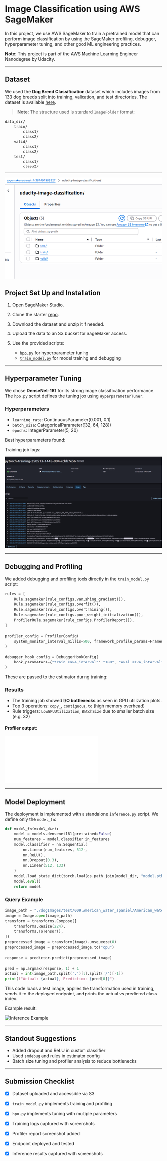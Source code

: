 # Image Classification using AWS SageMaker

In this project, we use AWS SageMaker to train a pretrained model that can perform image classification by using the SageMaker profiling, debugger, hyperparameter tuning, and other good ML engineering practices.

**Note**: This project is part of the AWS Machine Learning Engineer Nanodegree by Udacity.

---

## Dataset

We used the **Dog Breed Classification** dataset which includes images from 133 dog breeds split into training, validation, and test directories. The dataset is available [here](https://s3-us-west-1.amazonaws.com/udacity-aind/dog-project/dogImages.zip).

> **Note**: The structure used is standard `ImageFolder` format:

```
data_dir/
    train/
        class1/
        class2/
    valid/
        class1/
        class2/
    test/
        class1/
        class2/
```

---
![HPO Screenshot](Images/s3_image.png)
## Project Set Up and Installation

1. Open SageMaker Studio.
2. Clone the starter [repo](https://github.com/udacity/CD0387-deep-learning-topics-within-computer-vision-nlp-project-starter).
3. Download the dataset and unzip it if needed.
4. Upload the data to an S3 bucket for SageMaker access.
5. Use the provided scripts:

   * [`hpo.py`](./hpo.py) for hyperparameter tuning
   * [`train_model.py`](./train_model.py) for model training and debugging

---

## Hyperparameter Tuning

We chose **DenseNet-161** for its strong image classification performance. The `hpo.py` script defines the tuning job using `HyperparameterTuner`.

### Hyperparameters

* `learning_rate`: ContinuousParameter(0.001, 0.1)
* `batch_size`: CategoricalParameter(\[32, 64, 128])
* `epochs`: IntegerParameter(5, 20)

Best hyperparameters found:

Training job logs:

![HPO Screenshot](Images/training_job_logs.png)

---

## Debugging and Profiling

We added debugging and profiling tools directly in the `train_model.py` script:

```python
rules = [
    Rule.sagemaker(rule_configs.vanishing_gradient()),
    Rule.sagemaker(rule_configs.overfit()),
    Rule.sagemaker(rule_configs.overtraining()),
    Rule.sagemaker(rule_configs.poor_weight_initialization()),
    ProfilerRule.sagemaker(rule_configs.ProfilerReport()),
]

profiler_config = ProfilerConfig(
    system_monitor_interval_millis=500, framework_profile_params=FrameworkProfile(num_steps=10)
)

debugger_hook_config = DebuggerHookConfig(
    hook_parameters={"train.save_interval": "100", "eval.save_interval": "10"}
)
```

These are passed to the estimator during training:

### Results

* The training job showed **I/O bottlenecks** as seen in GPU utilization plots.
* Top 3 operations: `copy_`, `contiguous`, `to` (high memory overhead)
* Rule triggers: `LowGPUUtilization`, `BatchSize` due to smaller batch size (e.g. 32)

#### Profiler output:

![Profiler Report](profiler-report.html)

---

## Model Deployment

The deployment is implemented with a standalone `inference.py` script. We define only the `model_fn`:

```python
def model_fn(model_dir):
    model = models.densenet161(pretrained=False)
    num_features = model.classifier.in_features
    model.classifier = nn.Sequential(
        nn.Linear(num_features, 512),
        nn.ReLU(),
        nn.Dropout(0.3),
        nn.Linear(512, 133)
    )
    model.load_state_dict(torch.load(os.path.join(model_dir, "model.pth")))
    model.eval()
    return model
```

### Query Example

```python
image_path = "./dogImages/test/009.American_water_spaniel/American_water_spaniel_00655.jpg"
image = Image.open(image_path)
transform = transforms.Compose([
    transforms.Resize(224),
    transforms.ToTensor(),
])
preprocessed_image = transform(image).unsqueeze(0)
preprocessed_image = preprocessed_image.to("cpu")

response = predictor.predict(preprocessed_image)

pred = np.argmax(response, 1) + 1
actual = int(image_path.split('.')[1].split('/')[-1])
print(f"Actual: {actual}, Prediction: {pred[0]}")
```

This code loads a test image, applies the transformation used in training, sends it to the deployed endpoint, and prints the actual vs predicted class index.

Example result:

![Inference Example](screenshots/inference_result.png)

---

## Standout Suggestions

* Added dropout and ReLU in custom classifier
* Used `smdebug` and rules in estimator config
* Batch size tuning and profiler analysis to reduce bottlenecks

---

## Submission Checklist

* [x] Dataset uploaded and accessible via S3
* [x] `train_model.py` implements training and profiling
* [x] `hpo.py` implements tuning with multiple parameters
* [x] Training logs captured with screenshots
* [x] Profiler report screenshot added
* [x] Endpoint deployed and tested
* [x] Inference results captured with screenshots

